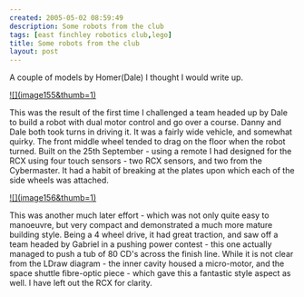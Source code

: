 ```yaml
---
created: 2005-05-02 08:59:49
description: Some robots from the club
tags: [east finchley robotics club,lego]
title: Some robots from the club
layout: post
---
```

A couple of models by Homer(Dale) I thought I would write up.

<a class="internal" href="browseimage155">
   ![](image155&amp;thumb=1)
</a>

This was the result of the first time I challenged a team headed up by Dale to build a robot with dual motor control and go over a course. Danny and Dale both took turns in driving it. It was a fairly wide vehicle, and somewhat quirky. The front middle wheel tended to drag on the floor when the robot turned. Built on the 25th September - using a remote I had designed for the RCX using four touch sensors - two RCX sensors, and two from the Cybermaster. It had a habit of breaking at the plates upon which each of the side wheels was attached.

<a class="internal" href="browseimage156">
   ![](image156&amp;thumb=1)
</a>

This was another much later effort - which was not only quite easy to manoeuvre, but very compact and demonstrated a much more mature building style. Being a 4 wheel drive, it had great traction, and saw off a team headed by Gabriel in a pushing power contest - this one actually managed to push a tub of 80 CD's across the finish line. While it is not clear from the LDraw diagram - the inner cavity housed a micro-motor, and the space shuttle fibre-optic piece - which gave this a fantastic style aspect as well. I have left out the RCX for clarity.

